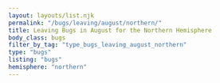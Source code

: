 ```yaml
---
layout: layouts/list.njk
permalink: "/bugs/leaving/august/northern/"
title: Leaving Bugs in August for the Northern Hemisphere
body_class: bugs
filter_by_tag: "type_bugs_leaving_august_northern"
type: "bugs"
listing: "bugs"
hemisphere: "northern"
---
```

